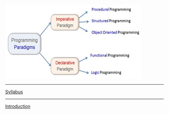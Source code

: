 ![paradigms](paradigms.jpg)

<hr>

[Syllabus](docs/syllabus.pdf)

<hr>

[Introduction](notes/csc493-ln001.pdf)<br>
